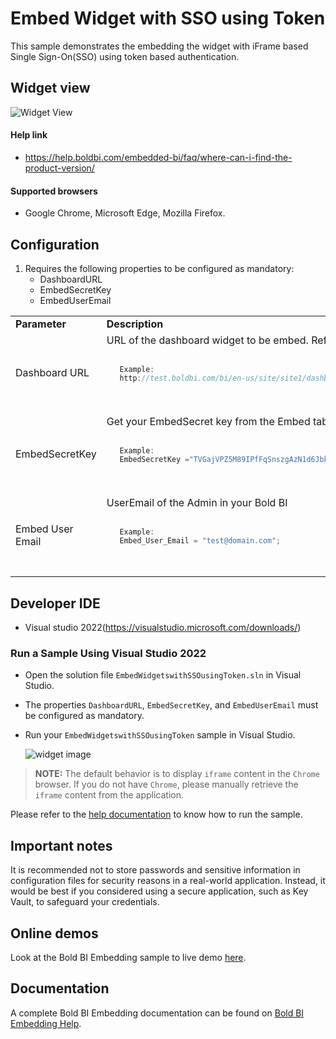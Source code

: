 # Embed Widget with SSO using Token

This sample demonstrates the embedding the widget with iFrame based Single Sign-On(SSO) using token based authentication.

## Widget view

![Widget View](https://github.com/boldbi/blazor-webassembly-sample/assets/91586758/a4fc2b3a-33ff-4225-be1e-027a38ff348c)

 #### Help link

 * https://help.boldbi.com/embedded-bi/faq/where-can-i-find-the-product-version/

 #### Supported browsers
  
  * Google Chrome, Microsoft Edge, Mozilla Firefox.

 ## Configuration

  1. Requires the following properties to be configured as mandatory:
      * DashboardURL 
      * EmbedSecretKey
      * EmbedUserEmail

   <table>
   <tr>
   <td style="width: 23%"><strong>Parameter</strong></td>
   <td style="width: 77%"><strong>Description</strong></td>
   </tr>

   <tr>
   <td>Dashboard URL</td>
   <td>URL of the dashboard widget to be embed. Refer this <a href="https://help.boldbi.com/embedding-options/iframe-embedding/embedding-a-widget/#how-to-get-the-embed-widget-url">link</a> to get the URL. <code>

   ```js
      Example:
      http://test.boldbi.com/bi/en-us/site/site1/dashboards/8428c9d9-85db-418c-b877-ea4495dcddd7/Predictive%20Analytics/Personal%20Expense%20Analysis?isWidgetMode=true&widgetId=0000aeab-3359-40c6-b014-1ea98e9a7ce9
   ```

   </code> </td>
   </tr>

   <tr>
   <td>EmbedSecretKey</td>
   <td>Get your EmbedSecret key from the Embed tab by enabling the Enable embed authentication in the <a href="https://help.boldbi.com/site-administration/embed-settings/#get-embed-secret-code">Administration page</a> <code>

   ```js
      Example:
      EmbedSecretKey ="TVGajVPZ5M89IPfFqSnszgAzN1d6Jbkd";
   ```

</code> </td>
   </tr>

   <tr>
   <td>Embed User Email</td>
    <td>UserEmail of the Admin in your Bold BI<code>

   ```js
      Example:
      Embed_User_Email = "test@domain.com";
   ```

</code></td>
</tr>
</table>

 ## Developer IDE

  * Visual studio 2022(https://visualstudio.microsoft.com/downloads/)

 ### Run a Sample Using Visual Studio 2022
 
  * Open the solution file `EmbedWidgetswithSSOusingToken.sln` in Visual Studio.

  * The properties `DashboardURL`, `EmbedSecretKey`, and `EmbedUserEmail` must be configured as mandatory.

  * Run your `EmbedWidgetswithSSOusingToken` sample in Visual Studio.

    ![widget image](https://github.com/boldbi/blazor-webassembly-sample/assets/91586758/a4fc2b3a-33ff-4225-be1e-027a38ff348c)

> **NOTE:** The default behavior is to display `iframe` content in the `Chrome` browser. If you do not have `Chrome`, please manually retrieve the `iframe` content from the application.

Please refer to the [help documentation](https://help.boldbi.com/embedding-options/iframe-embedding/embed-widgets-with-sso-using-token/) to know how to run the sample.

## Important notes

It is recommended not to store passwords and sensitive information in configuration files for security reasons in a real-world application. Instead, it would be best if you considered using a secure application, such as Key Vault, to safeguard your credentials.

## Online demos

Look at the Bold BI Embedding sample to live demo [here](https://samples.boldbi.com/embed).

## Documentation

A complete Bold BI Embedding documentation can be found on [Bold BI Embedding Help](https://help.boldbi.com/embedding-options/iframe-embedding/).
